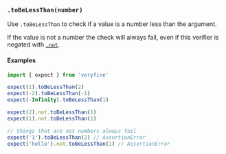 ### `.toBeLessThan(number)`

Use `.toBeLessThan` to check if a value is a number less than the argument.

If the value is not a number the check will always fail, even if this verifier is
negated with [`.not`](#modifiers-not).

#### Examples

```javascript
import { expect } from 'veryfine'

expect(1).toBeLessThan(2)
expect(-2).toBeLessThan(-1)
expect(-Infinity).toBeLessThan(1)

expect(2).not.toBeLessThan(1)
expect(1).not.toBeLessThan(1)

// things that are not numbers always fail
expect('1').toBeLessThan(2) // AssertionError
expect('hello').not.toBeLessThan(1) // AssertionError
```
